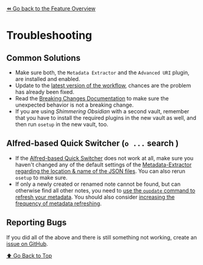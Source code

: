 [⏪ Go back to the Feature Overview](../README.md#feature-overview)

# Troubleshooting

## Common Solutions
- Make sure both, the `Metadata Extractor` and the `Advanced URI` plugin, are installed and enabled.
- Update to the [latest version of the workflow](https://github.com/chrisgrieser/shimmering-obsidian/releases/latest), chances are the problem has already been fixed.
- Read the [Breaking Changes Documentation](Breaking%20Changes.md) to make sure the unexpected behavior is not a breaking change.
- If you are using *Shimmering Obsidian* with a second vault, remember that you have to install the required plugins in the new vault as well, and then run `osetup` in the new vault, too. 

## Alfred-based Quick Switcher (`o ...` search )
- If the [Alfred-based Quick Switcher](Alfred-based%20Quick%20Switcher.md)  does not work at all, make sure you haven't changed any of the default settings of the [Metadata-Extractor regarding the location & name of the JSON files](Workflow%20Configuration.md#Metadata-Extractor-Configuration). You can also rerun `osetup` to make sure.
- If only a newly created or renamed note cannot be found, but can otherwise find all other notes, you need to [use the `oupdate` command to refresh your metadata](Utility%20Features.md#%E2%9C%B4%EF%B8%8F-update-plugins--metadata). You should also consider [increasing the frequency of metadata refreshing](Workflow%20Configuration.md#Metadata-Extractor-Configuration).

## Reporting Bugs
If you did all of the above and there is still something not working, create an [issue on GitHub](https://github.com/chrisgrieser/shimmering-obsidian/issues). 

[⬆️ Go Back to Top](#Table-of-Contents)
